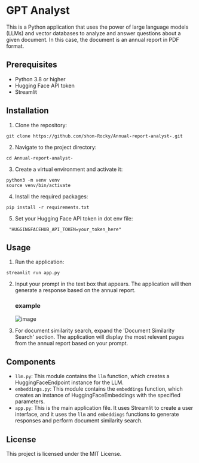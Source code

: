 # GPT Analyst

This is a Python application that uses the power of large language models (LLMs) and vector databases to analyze and answer questions about a given document. In this case, the document is an annual report in PDF format.

## Prerequisites

- Python 3.8 or higher
- Hugging Face API token
- Streamlit

## Installation

1. Clone the repository:

```
git clone https://github.com/shon-Rocky/Annual-report-analyst-.git
```

2. Navigate to the project directory:

```
cd Annual-report-analyst-
```

3. Create a virtual environment and activate it:

```
python3 -m venv venv
source venv/bin/activate
```

4. Install the required packages:

```
pip install -r requirements.txt
```

5. Set your Hugging Face API token in dot env file:

```
 "HUGGINGFACEHUB_API_TOKEN=your_token_here" 
```

## Usage

1. Run the application:

```
streamlit run app.py
```

2. Input your prompt in the text box that appears. The application will then generate a response based on the annual report.

   ### example
   ![image](https://github.com/shon-Rocky/Annual-report-analyst-/assets/140310009/de0e83ad-0961-4062-b32b-91a127a54582)

3. For document similarity search, expand the 'Document Similarity Search' section. The application will display the most relevant pages from the annual report based on your prompt.

## Components

- `llm.py`: This module contains the `llm` function, which creates a HuggingFaceEndpoint instance for the  LLM.
- `embeddings.py`: This module contains the `embeddings` function, which creates an instance of HuggingFaceEmbeddings with the specified parameters.
- `app.py`: This is the main application file. It uses Streamlit to create a user interface, and it uses the `llm` and `embeddings` functions to generate responses and perform document similarity search.

## License

This project is licensed under the MIT License.
